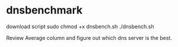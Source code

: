 # dnsbenchmark
download script
sudo chmod +x dnsbench.sh
./dnsbench.sh

Review Average column and figure out which dns server is the best. 
